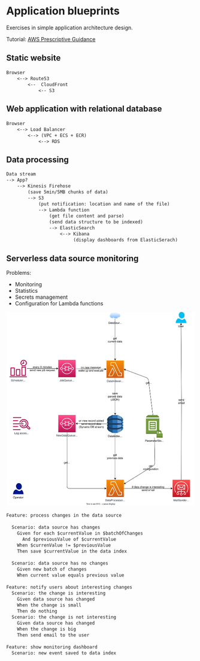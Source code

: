 # Application blueprints

<!--
See:
    - [Gherkin](https://cucumber.io/docs/gherkin/reference/)
    - [Markdown with Gherkin](https://github.com/cucumber/gherkin/blob/main/MARKDOWN_WITH_GHERKIN.md)

VSCode tip: `Ctr-K V` for preview
-->

Exercises in simple application architecture design.

Tutorial: [AWS Prescriptive Guidance](https://aws.amazon.com/prescriptive-guidance/)

## Static website

```ascii
Browser
    <--> Route53
        <--  CloudFront
            <-- S3
```

## Web application with relational database

```ascii
Browser
    <--> Load Balancer
        <--> (VPC + ECS + ECR)
            <--> RDS
```

## Data processing

```ascii
Data stream
--> App?
    --> Kinesis Firehose
        (save 5min/5MB chunks of data)
        --> S3
            (put notification: location and name of the file)
            --> Lambda function
                (get file content and parse)
                (send data structure to be indexed)
                --> ElasticSearch
                    <--> Kibana
                         (display dashboards from ElasticSerach)
```

## Serverless data source monitoring

Problems:

- Monitoring
- Statistics
- Secrets management
- Configuration for Lambda functions

![image info](https://raw.githubusercontent.com/dpurge/dpurge.github.io/gh-pages/docs/devops/aws/img/blueprint_rest_data_monitoring.drawio.svg)

```gherkin
Feature: process changes in the data source

  Scenario: data source has changes
    Given for each $currentValue in $batchOfChanges
      And $previousValue of $currentValue
    When $currenValue != $previousValue
    Then save $currentValue in the data index
    
  Scenario: data source has no changes
    Given new batch of changes
    When current value equals previous value

Feature: notify users about interesting changes
  Scenario: the change is interesting
    Given data source has changed
    When the change is small
    Then do nothing
  Scenario: the change is not interesting
    Given data source has changed
    When the change is big
    Then send email to the user

Feature: show monitoring dashboard
  Scenario: new event saved to data index
```
